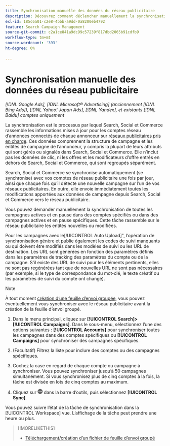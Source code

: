 ```yaml
---
title: Synchronisation manuelle des données du réseau publicitaire
description: Découvrez comment déclencher manuellement la synchronisation de votre structure de campagne et des entités de campagne pour les réseaux publicitaires pris en charge.
exl-id: 185c6a01-c2e8-4bbb-a9dd-0a8200eb4792
feature: Search Campaign Management
source-git-commit: c2a1ce841a9dc99c57239f817dbd2065b91cdfb9
workflow-type: tm+mt
source-wordcount: '393'
ht-degree: 0%

---
```


# Synchronisation manuelle des données du réseau publicitaire

*[!DNL Google Ads], [!DNL Microsoft® Advertising] (anciennement [!DNL Bing Ads]), [!DNL Yahoo! Japan Ads], [!DNL Yandex], et existants [!DNL Baidu] comptes uniquement*

La synchronisation est le processus par lequel Search, Social et Commerce rassemble les informations mises à jour pour les comptes réseau d’annonces connectés de chaque annonceur sur [réseaux publicitaires pris en charge](/help/search-social-commerce/introduction/supported-inventory.md). Ces données comprennent la structure de campagne et les entités de campagne de l’annonceur, y compris la plupart de leurs attributs qui sont gérés ou signalés dans Search, Social et Commerce. Elle n’inclut pas les données de clic, ni les offres et les modificateurs d’offre entrés en dehors de Search, Social et Commerce, qui sont regroupés séparément.

Search, Social et Commerce se synchronise automatiquement (se synchronise) avec vos comptes de réseau publicitaire une fois par jour, ainsi que chaque fois qu’il détecte une nouvelle campagne sur l’un de vos réseaux publicitaires. En outre, elle envoie immédiatement toutes les modifications apportées aux données de campagne depuis Search, Social et Commerce vers le réseau publicitaire.

Vous pouvez demander manuellement la synchronisation de toutes les campagnes actives et en pause dans des comptes spécifiés ou dans des campagnes actives et en pause spécifiques. Cette tâche rassemble sur le réseau publicitaire les entités nouvelles ou modifiées.

Pour les campagnes avec le[!UICONTROL Auto Upload]&quot;, l’opération de synchronisation génère et publie également les codes de suivi manquants ou qui doivent être modifiés dans les modèles de suivi ou les URL de destination. Les URL sont générées en fonction des paramètres définis dans les paramètres de tracking des paramètres du compte ou de la campagne. S’il existe des URL de suivi pour les éléments pertinents, elles ne sont pas regénérées tant que de nouvelles URL ne sont pas nécessaires (par exemple, si le type de correspondance du mot-clé, le texte créatif ou les paramètres de suivi du compte ont changé).

>[!NOTE]
>
>À tout moment [création d’une feuille d’envoi groupée](/help/search-social-commerce/campaign-management/bulksheets/bulksheet-download.md), vous pouvez éventuellement vous synchroniser avec le réseau publicitaire avant la création de la feuille d’envoi groupé.

1. Dans le menu principal, cliquez sur **[!UICONTROL Search]>[!UICONTROL Campaigns]**. Dans le sous-menu, sélectionnez l’une des options suivantes : **[!UICONTROL Accounts]** pour synchroniser toutes les campagnes dans des comptes spécifiques ou **[!UICONTROL Campaigns]** pour synchroniser des campagnes spécifiques.

1. (Facultatif) Filtrez la liste pour inclure des comptes ou des campagnes spécifiques.

1. Cochez la case en regard de chaque compte ou campagne à synchroniser. Vous pouvez synchroniser jusqu’à 50 campagnes simultanément. Si vous synchronisez plus de cinq comptes à la fois, la tâche est divisée en lots de cinq comptes au maximum.

1. Cliquez sur **![Plus](/help/search-social-commerce/assets/more.png "Plus")** dans la barre d’outils, puis sélectionnez **[!UICONTROL Sync]**.

Vous pouvez suivre l’état de la tâche de synchronisation dans la [!UICONTROL Workspace] vue. L’affichage de la tâche peut prendre une heure ou plus.

>[!MORELIKETHIS]
>
>* [Téléchargement/création d’un fichier de feuille d’envoi groupé](/help/search-social-commerce/campaign-management/bulksheets/bulksheet-download.md)
